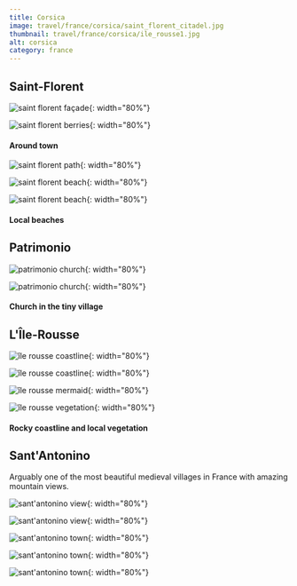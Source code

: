 ```yaml
---
title: Corsica
image: travel/france/corsica/saint_florent_citadel.jpg
thumbnail: travel/france/corsica/ile_rousse1.jpg
alt: corsica
category: france
---
```


## Saint-Florent

![saint florent façade](./assets/img/travel/france/corsica/saint_florent_facade.jpg){: width="80%"}

![saint florent berries](./assets/img/travel/france/corsica/saint_florent_berries.jpg){: width="80%"}

#### Around town

![saint florent path](./assets/img/travel/france/corsica/saint_florent_path.jpg){: width="80%"}

![saint florent beach](./assets/img/travel/france/corsica/saint_florent_beach1.jpg){: width="80%"}

![saint florent beach](./assets/img/travel/france/corsica/saint_florent_beach2.jpg){: width="80%"}

#### Local beaches

## Patrimonio

![patrimonio church](./assets/img/travel/france/corsica/patrimonio_church1.jpg){: width="80%"}

![patrimonio church](./assets/img/travel/france/corsica/patrimonio_church2.jpg){: width="80%"}

#### Church in the tiny village

## L'Île-Rousse

![île rousse coastline](./assets/img/travel/france/corsica/ile_rousse1.jpg){: width="80%"}

![île rousse coastline](./assets/img/travel/france/corsica/ile_rousse2.jpg){: width="80%"}

![île rousse mermaid](./assets/img/travel/france/corsica/ile_rousse_mermaid.jpg){: width="80%"}

![île rousse vegetation](./assets/img/travel/france/corsica/ile_rousse_vegetation.jpg){: width="80%"}

#### Rocky coastline and local vegetation

## Sant'Antonino

Arguably one of the most beautiful medieval villages in France with amazing mountain views.

![sant'antonino view](./assets/img/travel/france/corsica/sant_antonino_view1.jpg){: width="80%"}

![sant'antonino view](./assets/img/travel/france/corsica/sant_antonino_view2.jpg){: width="80%"}

![sant'antonino town](./assets/img/travel/france/corsica/sant_antonino1.jpg){: width="80%"}

![sant'antonino town](./assets/img/travel/france/corsica/sant_antonino2.jpg){: width="80%"}

![sant'antonino town](./assets/img/travel/france/corsica/sant_antonino3.jpg){: width="80%"}
